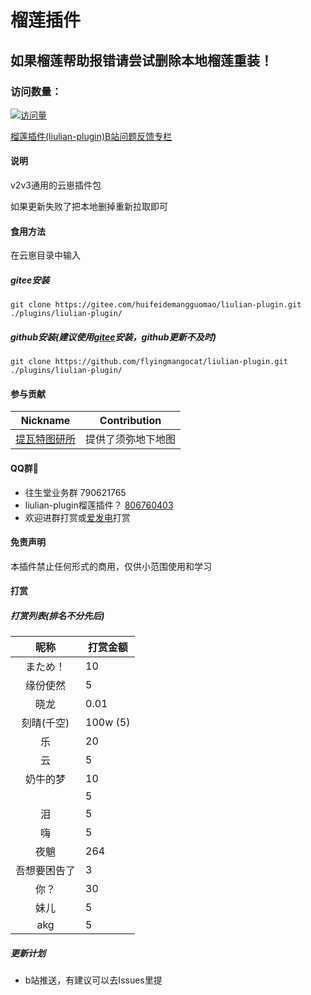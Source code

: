 # 榴莲插件

## 如果榴莲帮助报错请尝试删除本地榴莲重装！

### 访问数量：
[![访问量](https://profile-counter.glitch.me/liulian-plugin/count.svg)](https://gitee.com/huifeidemangguomaocoder/liulian-plugin)

[榴莲插件(liulian-plugin)B站问题反馈专栏](https://b23.tv/GecaEsK)
#### 说明
v2v3通用的云崽插件包

如果更新失败了把本地删掉重新拉取即可

#### 食用方法
在云崽目录中输入
##### gitee安装
```
git clone https://gitee.com/huifeidemangguomao/liulian-plugin.git ./plugins/liulian-plugin/
```
##### github安装(建议使用[gitee](https://gitee.com/huifeidemangguomao/liulian-plugin)安装，github更新不及时)
```
git clone https://github.com/flyingmangocat/liulian-plugin.git ./plugins/liulian-plugin/
```

#### 参与贡献
| Nickname                                                     | Contribution                        |
| :----------------------------------------------------------: | ----------------------------------- |
|[提瓦特图研所](https://m.bilibili.com/space/1872522256?share_from=space&share_medium=android&share_plat=android&share_session_id=246f71fc-347b-4371-b8cf-2e51df9d0572&share_source=COPY&share_tag=s_i&timestamp=1665512676&unique_k=nXaICOt) | 提供了须弥地下地图 |

#### QQ群🌾

* 往生堂业务群               790621765
* liulian-plugin榴莲插件？  [806760403](https://jq.qq.com/?_wv=1027&k=f3MfR89I)
* 欢迎进群打赏或[爱发电](https://afdian.net/a/huifeidemangguomao)打赏

#### 免责声明

本插件禁止任何形式的商用，仅供小范围使用和学习

#### 打赏

##### 打赏列表(排名不分先后)
| 昵称                                                     | 打赏金额                        |
| :----------------------------------------------------------: | ----------------------------------- |
|まため！| 10 |
|缘份使然 | 5 |
|晓龙 | 0.01 |
|刻晴(千空) |100w (5) |
|乐 |20 |
|云 |5 |
|奶牛的梦 |10 |
|  |5 |
|泪 |5 |
|嗨 |5 |
|夜魈 |264 |
|吾想要困告了 |3 |
|你？ |30 |
|妹儿 |5 |
|akg |5 |

##### 更新计划

* b站推送，有建议可以去Issues里提

